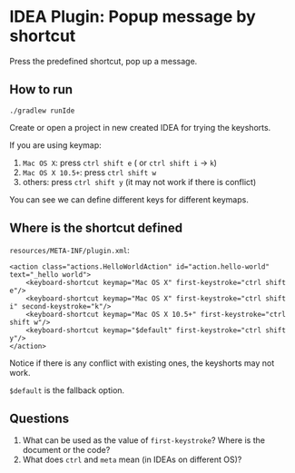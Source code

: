IDEA Plugin: Popup message by shortcut
===========================

Press the predefined shortcut, pop up a message.

How to run
----------

```
./gradlew runIde
```

Create or open a project in new created IDEA for trying the keyshorts.

If you are using keymap:

1. `Mac OS X`: press `ctrl shift e` ( or `ctrl shift i` -> `k`)
1. `Mac OS X 10.5+`: press `ctrl shift w`
1. others: press `ctrl shift y` (it may not work if there is conflict)

You can see we can define different keys for different keymaps.

Where is the shortcut defined
-----------------------------

`resources/META-INF/plugin.xml`:

```
<action class="actions.HelloWorldAction" id="action.hello-world" text="_hello world">
    <keyboard-shortcut keymap="Mac OS X" first-keystroke="ctrl shift e"/>
    <keyboard-shortcut keymap="Mac OS X" first-keystroke="ctrl shift i" second-keystroke="k"/>
    <keyboard-shortcut keymap="Mac OS X 10.5+" first-keystroke="ctrl shift w"/>
    <keyboard-shortcut keymap="$default" first-keystroke="ctrl shift y"/>
</action>
```

Notice if there is any conflict with existing ones, the keyshorts may not work.

`$default` is the fallback option.

Questions
---------

1. What can be used as the value of `first-keystroke`? Where is the document or the code?
2. What does `ctrl` and `meta` mean (in IDEAs on different OS)?